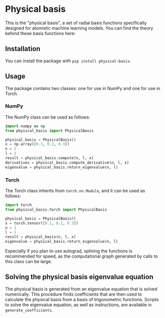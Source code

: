 # Physical basis

This is the "physical basis", a set of radial basis functions specifically designed for atomistic machine learning models.
You can find the theory behind these basis functions here:


## Installation

You can install the package with `pip install physical-basis`.


## Usage

The package contains two classes: one for use in NumPy and one for use in Torch.


### NumPy

The NumPy class can be used as follows:

```python
import numpy as np
from physical_basis import PhysicalBasis

physical_basis = PhysicalBasis()
x = np.array([0.1, 0.2, 0.3])
n = 2
l = 1
result = physical_basis.compute(n, l, x)
derivatives = physical_basis.compute_derivative(n, l, x)
eigenvalue = physical_basis.return_eigenvalue(n, l)
```


### Torch

The Torch class inherits from `torch.nn.Module`, and it can be used as follows:

```python
import torch
from physical_basis.torch import PhysicalBasis

physical_basis = PhysicalBasis()
x = torch.tensor([0.1, 0.2, 0.3])
n = 2
l = 1
result = physical_basis(n, l, x)
eigenvalue = physical_basis.return_eigenvalue(n, l)
```

Especially if you plan to use autograd, splining the functions is recommended for speed,
as the computational graph generated by calls to this class can be large.


## Solving the physical basis eigenvalue equation

The physical basis is generated from an eigenvalue equation that is solved numerically.
This procedure finds coefficients that are then used to calculate the physical basis from
a basis of trigonometric functions.
Scripts to solve the eigenvalue equation, as well as instructions, are available in
`generate_coefficients`.
